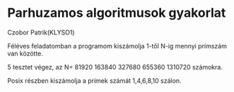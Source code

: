 # Parhuzamos algoritmusok gyakorlat

Czobor Patrik(KLYSO1)

Féléves feladatomban a programom kiszámolja 1-től N-ig mennyi prímszám van közötte.

5 tesztet végez, az N=
81920
163840
327680
655360
1310720 számokra.

Posix részben kiszámolja a prímek számát 1,4,6,8,10 szálon.
